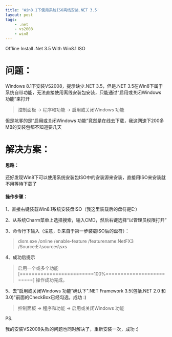 ```yaml
---
title: 'Win8.1下使用系统ISO离线安装.NET 3.5'
layout: post
tags:
    - .net
    - vs2008
    - win8
---
```


Offline Install .Net 3.5 With Win8.1 ISO

# 问题：


Windows 8.1下安装VS2008，提示缺少.NET 3.5，但是.NET 3.5在Win8下属于系统自带功能，无法直接使用离线安装包安装，只能通过“启用或关闭Windows 功能”来打开
> 控制面板 -> 程序和功能 -> 启用或关闭Windows 功能

但是坑爹的是“启用或关闭Windows 功能”竟然是在线去下载，我这网速下200多MB的安装包都不知道要几天

# 解决方案：


#### 思路：


还好发现Win8下可以使用系统安装包ISO中的安装源来安装，直接用ISO来安装就不用等待下载了

#### 操作步骤：


1、直接右键装载Win8.1系统安装盘ISO（我这里装载后的盘符是E:）  

2、从系统Charm菜单上选择搜索，输入CMD，然后右键选择“以管理员权限打开”  

3、命令行下输入（注意，E:来自于第一步装载ISO后的盘符）：
> dism.exe /online /enable-feature /featurename:NetFX3 /Source:E:\sources\sxs

4、成功后提示
> 启用一个或多个功能
> [=========================100%=========================]
> 操作成功完成。

5、去“启用或关闭Windows 功能”确认下".NET Framework 3.5(包括.NET 2.0 和 3.0)"前面的CheckBox已经勾选，成功 :)
> 控制面板 -> 程序和功能 -> 启用或关闭Windows 功能

PS.  

我的安装VS2008失败的问题也同时解决了，重新安装一次，成功 :)